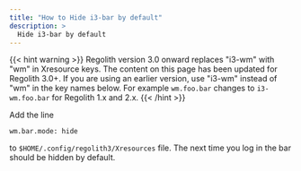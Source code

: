 ```yaml
---
title: "How to Hide i3-bar by default"
description: >
  Hide i3-bar by default
---
```


{{< hint warning >}}
Regolith version 3.0 onward replaces "i3-wm" with "wm" in Xresource keys.  The content on this page has been updated for Regolith 3.0+.  If you are using an earlier version, use "i3-wm" instead of "wm" in the key names below.  For example `wm.foo.bar` changes to `i3-wm.foo.bar` for Regolith 1.x and 2.x.
{{< /hint >}}

Add the line
```
wm.bar.mode: hide
```
to `$HOME/.config/regolith3/Xresources` file.
The next time you log in the bar should be hidden by default.
